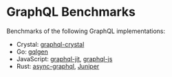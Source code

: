 # GraphQL Benchmarks

Benchmarks of the following GraphQL implementations:

* Crystal: [graphql-crystal](https://github.com/graphql-crystal/graphql)
* Go: [gqlgen](https://github.com/99designs/gqlgen)
* JavaScript: [graphql-jit](https://github.com/zalando-incubator/graphql-jit), [graphql-js](https://github.com/graphql/graphql-js)
* Rust: [async-graphql](https://github.com/async-graphql/async-graphql), [Juniper](https://github.com/graphql-rust/juniper)